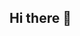 ## Hi there 👋

<!--
**JessicaDPittman/JessicaDPittman** is a ✨ _special_ ✨ repository because its `README.md` (this file) appears on your GitHub profile.

Name: Jessica Pittman
Email address: JessicaDPittman1992@icloud.com
Description of GitHub account: I made an account for school for a project. 
Description of repository: I created a clone repository of my original access into GitHub
Description of steps taken to close repository: I created an account. I created a repository. I created a clone of the repository. I saved the clone. I found the clone on my hardrive. I created a summary of what I did to clone it. Then I pushed the changes to GitHub..
